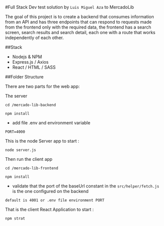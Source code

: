 #Full Stack Dev test solution by `Luis Miguel Aza` to MercadoLib

The goal of this project is to create a backend that consumes information from an API and has three endpoints that can respond to requests made from the frontend only with the required data, the frontend has a search screen, search results and search detail, each one with a route that works independently of each other.


##Stack

- Nodejs & NPM
- Express.js / Axios
- React / HTML / SASS

##Folder Structure

There are two parts for the web app:

The server

`cd /mercado-lib-backend`

`npm install`

- add file .env and environment variable

`PORT=4000`

This is the node Server app to start :

`node server.js`

Then run the client app

`cd /mercado-lib-frontend`

`npm install`

- validate that the port of the baseUrl constant in the `src/helper/fetch.js` is the one configured on the backend

`default is 4001 or .env file environment PORT`

That is the client React Application to start :

`npm strat`